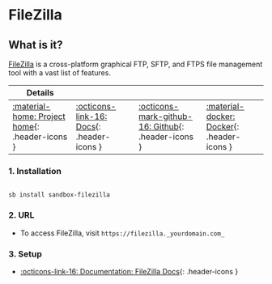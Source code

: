 # FileZilla

## What is it?

[FileZilla](https://filezilla-project.org/) is a cross-platform graphical FTP, SFTP, and FTPS file management tool with a vast list of features.

| Details     |             |             |             |
|-------------|-------------|-------------|-------------|
| [:material-home: Project home](https://filezilla-project.org/){: .header-icons } | [:octicons-link-16: Docs](https://wiki.filezilla-project.org/Main_Page){: .header-icons } | [:octicons-mark-github-16: Github](https://github.com/jlesage/docker-filezilla){: .header-icons } | [:material-docker: Docker](https://hub.docker.com/r/jlesage/filezilla/){: .header-icons }|

### 1. Installation

``` shell

sb install sandbox-filezilla

```

### 2. URL

- To access FileZilla, visit `https://filezilla._yourdomain.com_`

### 3. Setup

- [:octicons-link-16: Documentation: FileZilla Docs](https://wiki.filezilla-project.org/Main_Page){: .header-icons }
